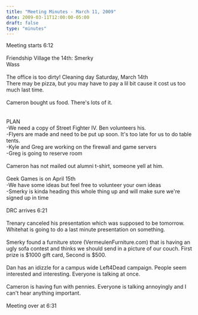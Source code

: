 ```yaml
---
title: "Meeting Minutes - March 11, 2009"
date: 2009-03-11T12:00:00-05:00
draft: false
type: "minutes"
---
```


Meeting starts 6:12<br />
<br />
Friendship Village the 14th: Smerky <br />
                             Wass<br />
<br />
The office is too dirty! Cleaning day Saturday, March 14th<br />
There may be pizza, but you may have to pay a lil bit cause it cost us too much last time.<br />
<br />
Cameron bought us food.  There's lots of it.<br />
<br />
<br />
PLAN<br />
-We need a copy of Street Fighter IV. Ben volunteers his.<br />
-Flyers are made and need to be put up soon. It's too late for us to do table tents.<br />
-Kyle and Greg are working on the firewall and game servers<br />
-Greg is going to reserve room<br />
<br />
Cameron has not mailed out alumni t-shirt, someone yell at him.<br />
<br />
Geek Games is on April 15th<br />
-We have some ideas but feel free to volunteer your own ideas<br />
-Smerky is kinda heading this whole thing up and will make sure we're signed up in time<br />
<br />
DRC arrives 6:21<br />
<br />
Trenary canceled his presentation which was supposed to be tomorrow.  Whitehat is going to do a last minute presentation on something.<br />
<br />
Smerky found a furniture store (VermeulenFurniture.com) that is having an ugly sofa contest and thinks we should send in a picture of our couch. First prize is $1000 gift card, Second is $500.<br />
<br />
Dan has an idizzle for a campus wide Left4Dead campaign.  People seem interested and interesting. Everyone is talking at once.<br />
<br />
Cameron is having fun with pennies. Everyone is talking annoyingly and I can't hear anything important.<br />
<br />
Meeting over at 6:31